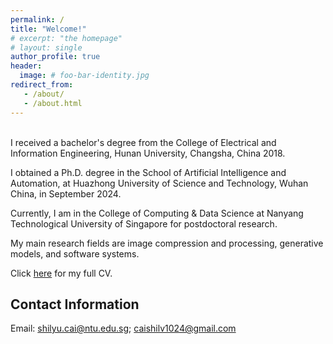 ```yaml
---
permalink: /
title: "Welcome!"
# excerpt: "the homepage"
# layout: single
author_profile: true
header:
  image: # foo-bar-identity.jpg
redirect_from: 
   - /about/
   - /about.html
---
```


<br />
I received a bachelor's degree from the College of Electrical and Information Engineering, Hunan University, Changsha, China 2018.

I obtained a Ph.D. degree in the School of Artificial Intelligence and Automation, at Huazhong University of Science and Technology, Wuhan China, in September  2024. 

Currently, I am in the College of Computing & Data Science at Nanyang Technological University of Singapore for postdoctoral research.

My main research fields are image compression and processing, generative models, and software systems.

Click [here](https://caishilv.github.io/Personal-Website/assets/files/CV_Postdoctoral.pdf) for my full CV.

## Contact Information

Email: shilyu.cai@ntu.edu.sg; caishilv1024@gmail.com

